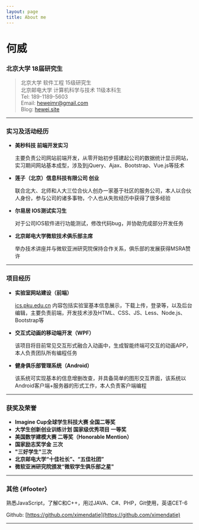 ```yaml
---
layout: page
title: About me
---
```


# 何威

### 北京大学 18届研究生



>北京大学   软件工程 15级研究生  
>北京邮电大学 计算机科学与技术 11级本科生  
>Tel: 189-1189-5603  
>Email: <heweimr@gmail.com>  
>Blog:  [hewei.site](hewei.site)    

------

### 实习及活动经历 

* **美秒科技 前端开发实习** 

    主要负责公司网站前端开发，从零开始初步搭建起公司的数据统计显示网站，实习期间网站基本成型，涉及到jQuery、Ajax、Bootstrap、Vue.js等技术
 
* **莲子（北京）信息科技有限公司 创业** 

    联合北大、北师和人大三位合伙人创办一家基于社区的服务公司，本人以合伙人身份，参与公司的诸多事物，个人也从失败经历中获得了很多经验

* **尔易居  IOS测试实习生** 

    对于公司IOS软件进行功能测试，修改代码bug，并协助完成部分开发任务

* **北京邮电大学微软技术俱乐部主席** 

    举办技术讲座并与微软亚洲研究院保持合作关系，俱乐部的发展获得MSRA赞许


------

### 项目经历 

* **实验室网站建设（前端）** 

    [ics.pku.edu.cn](ics.pku.edu.cn) 内容包括实验室基本信息展示，下载上传，登录等，以及后台编辑，主要负责前端，开发技术涉及HTML、CSS、JS、Less、Node.js、Bootstrap等
    
* **交互式动画的移动端开发（WPF）** 

    该项目将目前常见交互形式融合入动画中，生成智能终端可交互的动画APP，本人负责团队所有编程任务
    
* **健身俱乐部管理系统（Android）** 

    该系统可实现基本的信息增删改查，并具备简单的图形交互界面，该系统以Android客户端+服务器的形式工作，本人负责客户端编程


-------

### 获奖及荣誉 

* **Imagine Cup全球学生科技大赛  全国二等奖** 
* **大学生创新创业训练计划  国家级优秀项目  一等奖** 
* **美国数学建模大赛  二等奖（Honorable Mention）** 
* **国家励志奖学金 三次** 
* **"三好学生"三次** 
* **北京邮电大学“十佳社长”、“五佳社团”** 
*  **微软亚洲研究院颁发“微软学生俱乐部之星"**	 






------



### 其他 {#footer}

熟悉JavaScript，了解C和C++，用过JAVA、C#、PHP，Git使用，英语CET-6

Github: [https://github.com/ximendatie](https://github.com/ximendatie)  

------



